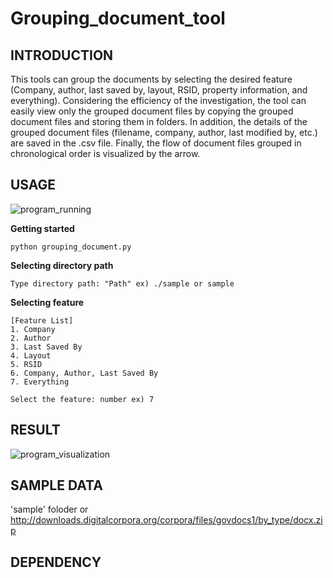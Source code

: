# Grouping_document_tool

## INTRODUCTION

This tools can group the documents by selecting the desired feature (Company, author, last saved by, layout, RSID, property information, and everything). Considering the efficiency of the investigation, the tool can easily view only the grouped document files by copying the grouped document files and storing them in folders. In addition, the details of the grouped document files (filename, company, author, last modified by, etc.) are saved in the .csv file. Finally, the flow of document files grouped in chronological order is visualized by the arrow.

## USAGE

![program_running](https://user-images.githubusercontent.com/17299107/76698221-b1834180-66e3-11ea-8595-ea5ba3bf2363.PNG)

**Getting started**

	python grouping_document.py
  
**Selecting directory path**

	Type directory path: "Path" ex) ./sample or sample
 
 **Selecting feature**
 
 	[Feature List]
	1. Company
	2. Author
	3. Last Saved By
	4. Layout
	5. RSID
	6. Company, Author, Last Saved By
	7. Everything
	
	Select the feature: number ex) 7
 
## RESULT

![program_visualization](https://user-images.githubusercontent.com/17299107/76698418-0627bc00-66e6-11ea-9afa-694d65280a70.PNG)
 
## SAMPLE DATA
'sample' foloder or http://downloads.digitalcorpora.org/corpora/files/govdocs1/by_type/docx.zip

## DEPENDENCY
